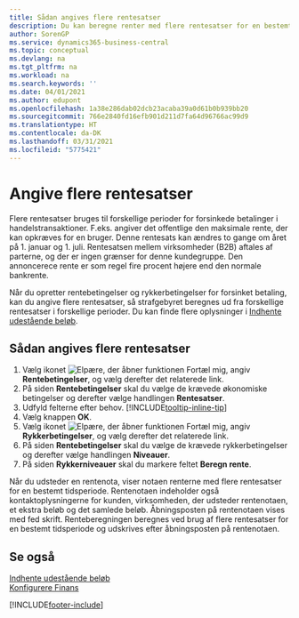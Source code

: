 ```yaml
---
title: Sådan angives flere rentesatser
description: Du kan beregne renter med flere rentesatser for en bestemt periode. Renteberegningen sker på samme måde for alle finansielle udgifter , der er kun ændring i rentesatsen for en bestemt periode.
author: SorenGP
ms.service: dynamics365-business-central
ms.topic: conceptual
ms.devlang: na
ms.tgt_pltfrm: na
ms.workload: na
ms.search.keywords: ''
ms.date: 04/01/2021
ms.author: edupont
ms.openlocfilehash: 1a38e286dab02dcb23acaba39a0d61b0b939bb20
ms.sourcegitcommit: 766e2840fd16efb901d211d7fa64d96766ac99d9
ms.translationtype: HT
ms.contentlocale: da-DK
ms.lasthandoff: 03/31/2021
ms.locfileid: "5775421"
---
```

# <a name="set-up-multiple-interest-rates"></a>Angive flere rentesatser
Flere rentesatser bruges til forskellige perioder for forsinkede betalinger i handelstransaktioner. F.eks. angiver det offentlige den maksimale rente, der kan opkræves for en bruger. Denne rentesats kan ændres to gange om året på 1. januar og 1. juli. Rentesatsen mellem virksomheder (B2B) aftales af parterne, og der er ingen grænser for denne kundegruppe. Den annoncerece rente er som regel fire procent højere end den normale bankrente.

Når du opretter rentebetingelser og rykkerbetingelser for forsinket betaling, kan du angive flere rentesatser, så strafgebyret beregnes ud fra forskellige rentesatser i forskellige perioder. Du kan finde flere oplysninger i [Indhente udestående beløb](receivables-collect-outstanding-balances.md).

## <a name="to-set-up-multiple-interest-rates"></a>Sådan angives flere rentesatser  
1.  Vælg ikonet ![Elpære, der åbner funktionen Fortæl mig](media/ui-search/search_small.png "Fortæl mig, hvad du vil foretage dig"), angiv **Rentebetingelser**, og vælg derefter det relaterede link.  
2.  På siden **Rentebetingelser** skal du vælge de krævede økonomiske betingelser og derefter vælge handlingen **Rentesatser**.  
3.  Udfyld felterne efter behov. [!INCLUDE[tooltip-inline-tip](includes/tooltip-inline-tip_md.md)]
4.  Vælg knappen **OK**.  
5.  Vælg ikonet ![Elpære, der åbner funktionen Fortæl mig](media/ui-search/search_small.png "Fortæl mig, hvad du vil foretage dig"), angiv **Rykkerbetingelser**, og vælg derefter det relaterede link.  
6.  På siden **Rentebetingelser** skal du vælge de krævede rykkerbetingelser og derefter vælge handlingen **Niveauer**.  
7.  På siden **Rykkerniveauer** skal du markere feltet **Beregn rente**.  

Når du udsteder en rentenota, viser notaen renterne med flere rentesatser for en bestemt tidsperiode. Rentenotaen indeholder også kontaktoplysningerne for kunden, virksomheden, der udsteder rentenotaen, et ekstra beløb og det samlede beløb. Åbningsposten på rentenotaen vises med fed skrift. Renteberegningen beregnes ved brug af flere rentesatser for en bestemt tidsperiode og udskrives efter åbningsposten på rentenotaen.  

## <a name="see-also"></a>Se også  
[Indhente udestående beløb](receivables-collect-outstanding-balances.md)  
[Konfigurere Finans](finance-setup-finance.md)


[!INCLUDE[footer-include](includes/footer-banner.md)]